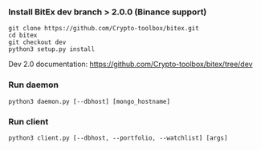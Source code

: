 ### Install BitEx dev branch > 2.0.0 (Binance support)

```
git clone https://github.com/Crypto-toolbox/bitex.git
cd bitex
git checkout dev
python3 setup.py install
```

Dev 2.0 documentation: https://github.com/Crypto-toolbox/bitex/tree/dev

### Run daemon

```
python3 daemon.py [--dbhost] [mongo_hostname]
```

### Run client

```
python3 client.py [--dbhost, --portfolio, --watchlist] [args]
```


